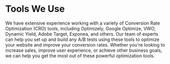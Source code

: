 # Tools We Use

We have extensive experience working with a variety of Conversion Rate Optimization (CRO) tools, including Optimizely, Google Optimize, VWO, Dynamic Yield, Adobe Target, Exponea, and others. Our team of experts can help you set up and build any A/B tests using these tools to optimize your website and improve your conversion rates. Whether you're looking to increase sales, improve user experience, or achieve other business goals, we can help you get the most out of these powerful optimization tools.
